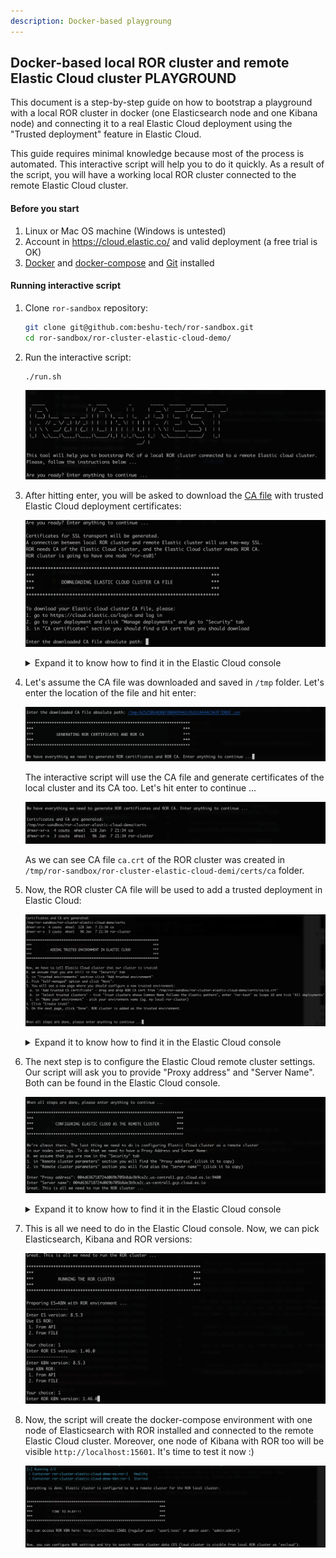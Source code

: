 ```yaml
---
description: Docker-based playgroung
---
```


## Docker-based local ROR cluster and remote Elastic Cloud cluster PLAYGROUND

This document is a step-by-step guide on how to bootstrap a playground with a local ROR cluster in docker (one Elasticsearch node and one Kibana node) 
and connecting it to a real Elastic Cloud deployment using the "Trusted deployment" feature in Elastic Cloud.

This guide requires minimal knowledge because most of the process is automated. This interactive script will help you to do it quickly. As a result of the script, you will have a working local ROR cluster connected to the remote Elastic Cloud cluster. 

#### Before you start
1. Linux or Mac OS machine (Windows is untested)
2. Account in https://cloud.elastic.co/ and valid deployment (a free trial is OK)
2. [Docker](https://www.docker.com/) and [docker-compose](https://docs.docker.com/compose/) and [Git](https://git-scm.com/) installed

#### Running interactive script
1. Clone `ror-sandbox` repository:

    ```bash
    git clone git@github.com:beshu-tech/ror-sandbox.git
    cd ror-sandbox/ror-cluster-elastic-cloud-demo/
    ```

2. Run the interactive script:

    ```bash
    ./run.sh
    ```

    ![Intro](../../.gitbook/assets/elastic_cloud_interactive_script_f1.png)

3. After hitting enter, you will be asked to download the [CA file](https://en.wikipedia.org/wiki/Certificate_authority) with trusted Elastic Cloud deployment certificates:

    ![Elastic Cloud CA Cert](../../.gitbook/assets/elastic_cloud_interactive_script_f2.png)

    <details>
        <summary>Expand it to know how to find it in the Elastic Cloud console</summary>

    ![Elastic Cloud home page](../../.gitbook/assets/elastic_cloud_interactive_script_f3.png)

    ![Elastic Cloud security tab](../../.gitbook/assets/elastic_cloud_interactive_script_f4.png)

    ![Elastic Cloud download CA](../../.gitbook/assets/elastic_cloud_interactive_script_f5.png)

    </details>

4. Let's assume the CA file was downloaded and saved in `/tmp` folder. Let's enter the location of the file and hit enter:

    ![Elastic Cloud CA Cert location](../../.gitbook/assets/elastic_cloud_interactive_script_f6.png)

    The interactive script will use the CA file and generate certificates of the local cluster and its CA too. Let's hit enter to continue ...

    ![ROR cluster certs generation](../../.gitbook/assets/elastic_cloud_interactive_script_f7.png)

    As we can see CA file `ca.crt` of the ROR cluster was created in `/tmp/ror-sandbox/ror-cluster-elastic-cloud-demi/certs/ca` folder. 

5. Now, the ROR cluster CA file will be used to add a trusted deployment in Elastic Cloud:

    ![Adding trust deployment instructions](../../.gitbook/assets/elastic_cloud_interactive_script_f8.png)

    <details>
        <summary>Expand it to know how to find it in the Elastic Cloud console</summary>

    ![Adding trust deployment in Elastic Console 1](../../.gitbook/assets/elastic_cloud_interactive_script_f9.png)

    ![Adding trust deployment in Elastic Console 2](../../.gitbook/assets/elastic_cloud_interactive_script_f10.png)

    ![Adding trust deployment in Elastic Console 3](../../.gitbook/assets/elastic_cloud_interactive_script_f11.png)

    ![Adding trust deployment in Elastic Console 4](../../.gitbook/assets/elastic_cloud_interactive_script_f12.png)

    </details>

6. The next step is to configure the Elastic Cloud remote cluster settings. Our script will ask you to provide "Proxy address" and "Server Name". Both can be found in the Elastic Cloud console.
   
    ![Remote cluster settings](../../.gitbook/assets/elastic_cloud_interactive_script_f13.png)


    <details>
        <summary>Expand it to know how to find it in the Elastic Cloud console</summary>

    ![Copying proxy address and server name](../../.gitbook/assets/elastic_cloud_interactive_script_f14.png)

    </details>

7. This is all we need to do in the Elastic Cloud console. Now, we can pick Elasticsearch, Kibana and ROR versions:

    ![Picking versions](../../.gitbook/assets/elastic_cloud_interactive_script_f15.png)

8. Now, the script will create the docker-compose environment with one node of Elasticsearch with ROR installed and connected to the remote Elastic Cloud cluster. Moreover, one node of Kibana with ROR too will be visible `http://localhost:15601`. It's time to test it now :)

    ![Summary](../../.gitbook/assets/elastic_cloud_interactive_script_f16.png)
